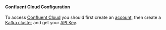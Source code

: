 #### Confluent Cloud Configuration

To access [Confluent Cloud](https://docs.confluent.io/current/platform.html#what-is-cp) 
you should first create an [account](https://confluent.cloud/login), 
then create a [Kafka cluster](https://docs.confluent.io/current/quickstart/cloud-quickstart/index.html#step-1-create-a-ak-cluster-in-ccloud) 
and get your [API Key](https://docs.confluent.io/current/quickstart/cloud-quickstart/index.html#step-4-create-an-api-key).
